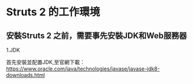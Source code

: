   # Struts 2 的工作環境

## 安裝Struts 2 之前，需要事先安裝JDK和Web服務器

1.JDK

首先安裝並配置JDK,至官網下載：   
https://www.oracle.com/java/technologies/javase/javase-jdk8-downloads.html
